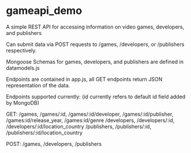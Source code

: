 # gameapi_demo

A simple REST API for accessing information on video games, developers, and publishers

Can submit data via POST requests to /games, /developers, or /publishers respectively.

Mongoose Schemas for games, developers, and publishers are defined in datamodels.js

Endpoints are contained in app.js, all GET endpoints return JSON representation of the data.

Endpoints supported currently:
(id currently refers to default id field added by MongoDB)

GET:
  /games, /games/:id, /games/:id/developer, /games/:id/publisher, /games:id/release_year, /games:id/genre
  /developers, /developers/:id, /developers/:id/location_country
  /publishers, /publishers/:id, /publishers/:id/location_country
  
POST:
  /games, /developers, /publishers
